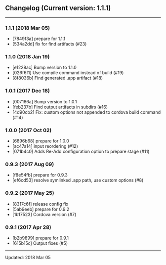 ## Changelog (Current version: 1.1.1)

-----------------

### 1.1.1 (2018 Mar 05)

* [7849f3a] prepare for 1.1.1
* [534a2dd] fix for find artifacts (#23)

### 1.1.0 (2018 Jan 19)

* [e1228ac] Bump version to 1.1.0
* [026f6f1] Use compile command instead of build (#19)
* [8f8036b] Find generated .app artifact (#18)

### 1.0.1 (2017 Dec 18)

* [007186a] Bump version to 1.0.1
* [feb237b] Find output artifacts in subdirs (#16)
* [4d90cb2] Fix: custom options not appended to cordova build command (#14)

### 1.0.0 (2017 Oct 02)

* [6896b68] prepare for 1.0.0
* [ac47a14] input reordering (#12)
* [071b4c0] Adds Re-Add configuration option to prepare stage (#11)

### 0.9.3 (2017 Aug 09)

* [f8e54fb] prepare for 0.9.3
* [ef6cd53] resolve symlinked .app path, use custom options (#8)

### 0.9.2 (2017 May 25)

* [8317c6f] release config fix
* [5ab9eeb] prepare for 0.9.2
* [1b17523] Cordova version (#7)

### 0.9.1 (2017 Apr 28)

* [b2b9899] prepare for 0.9.1
* [615b15c] Output fixes (#5)

-----------------

Updated: 2018 Mar 05
